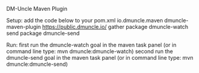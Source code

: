 DM-Uncle Maven Plugin

Setup: add the code below to your pom.xml
<plugin>
	<groupId>io.dmuncle.maven</groupId>
	<artifactId>dmuncle-maven-plugin</artifactId>
	<configuration>
		<serverAddress>
			https://public.dmuncle.io/
		</serverAddress>
	</configuration>
	<executions>
		<execution>
			<id>gather</id>
			<phase>package</phase>
			<goals>
				<goal>dmuncle-watch</goal>
			</goals>
		</execution>
		<execution>
			<id>send</id>
			<phase>package</phase>
			<goals>
				<goal>dmuncle-send</goal>
			</goals>
		</execution>
	</executions>
</plugin>

Run: first run the dmuncle-watch goal in the maven task panel (or in command line type: mvn dmuncle:dmuncle-watch)
second run the dmuncle-send goal in the maven task panel (or in command line type: mvn dmuncle:dmuncle-send)